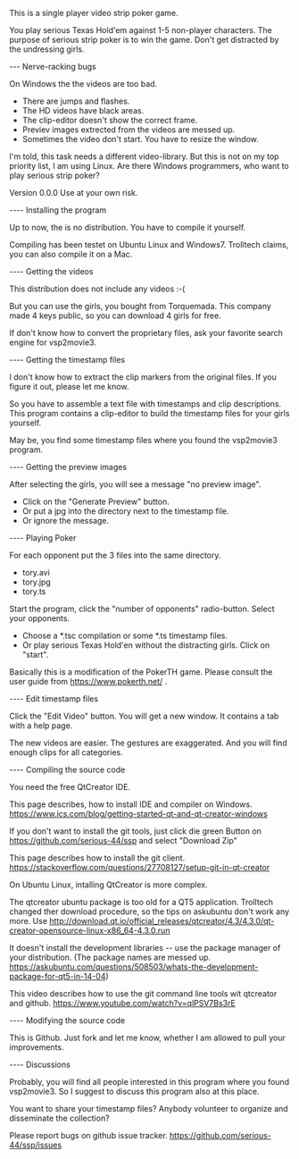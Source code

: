 This is a single player video strip poker game.

You play serious Texas Hold'em against 1-5 non-player characters. The purpose of serious strip poker is to win the game. Don't get distracted by the undressing girls.


--- Nerve-racking bugs

On Windows the the videos are too bad.
- There are jumps and flashes.
- The HD videos have black areas.
- The clip-editor doesn't show the correct frame.
- Previev images extrected from the videos are messed up.
- Sometimes the video don't start. You have to resize the window.

I'm told, this task needs a different video-library. But this is not on my top priority list, I am using Linux. Are there Windows programmers, who want to play serious strip poker?

Version 0.0.0  Use at your own risk.


---- Installing the program

Up to now, the is no distribution. You have to compile it yourself.

Compiling has been testet on Ubuntu Linux and Windows7. Trolltech claims, you can also compile it on a Mac.


---- Getting the videos

This distribution does not include any videos :-(

But you can use the girls, you bought from Torquemada.
This company made 4 keys public, so you can download 4 girls for free.

If don't know how to convert the proprietary files, ask your favorite search engine for vsp2movie3.


---- Getting the timestamp files

I don't know how to extract the clip markers from the original files. If you figure it out, please let me know.

So you have to assemble a text file with timestamps and clip descriptions. This program contains a clip-editor to build the timestamp files for your girls yourself.

May be, you find some timestamp files where you found the vsp2movie3 program.


---- Getting the preview images

After selecting the girls, you will see a message "no preview image".
- Click on the "Generate Preview" button.
- Or put a jpg into the directory next to the timestamp file.
- Or ignore the message.


---- Playing Poker

For each opponent put the 3 files into the same directory.

- tory.avi
- tory.jpg
- tory.ts

Start the program, click the "number of opponents" radio-button.
Select your opponents.
-  Choose a *.tsc compilation or some *.ts timestamp files.
-  Or play serious Texas Hold'en without the distracting girls.
Click on "start".

Basically this is a modification of the PokerTH game. Please consult the user guide from https://www.pokerth.net/ .


---- Edit timestamp files

Click the "Edit Video" button.
You will get a new window. It contains a tab with a help page.

The new videos are easier. The gestures are exaggerated. And you will find enough clips for all categories.


---- Compiling the source code

You need the free QtCreator IDE.

This page describes, how to install IDE and compiler on Windows.
https://www.ics.com/blog/getting-started-qt-and-qt-creator-windows

If you don't want to install the git tools, just click die green Button on https://github.com/serious-44/ssp and select "Download Zip"

This page describes how to install the git client.
https://stackoverflow.com/questions/27708127/setup-git-in-qt-creator

On Ubuntu Linux, intalling QtCreator is more complex.

The qtcreator ubuntu package is too old for a QT5 application. Trolltech changed ther download procedure, so the tips on askubuntu don't work any more.
Use http://download.qt.io/official_releases/qtcreator/4.3/4.3.0/qt-creator-opensource-linux-x86_64-4.3.0.run

It doesn't install the development libraries -- use the package manager of your distribution.
(The package names are messed up. https://askubuntu.com/questions/508503/whats-the-development-package-for-qt5-in-14-04)

This video describes how to use the git command line tools wit qtcreator and github.
https://www.youtube.com/watch?v=qlPSV7Bs3rE


---- Modifying the source code

This is Github. Just fork and let me know, whether I am allowed to pull your improvements.


---- Discussions

Probably, you will find all people interested in this program where you found vsp2movie3. So I suggest to discuss this program also at this place.

You want to share your timestamp files? Anybody volunteer to organize and disseminate the collection?

Please report bugs on github issue tracker.
https://github.com/serious-44/ssp/issues

